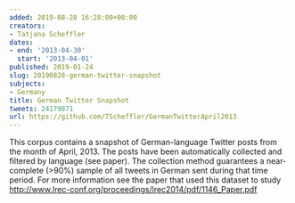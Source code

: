 ```yaml
---
added: 2019-08-28 16:28:00+00:00
creators:
- Tatjana Scheffler
dates:
- end: '2013-04-30'
  start: '2013-04-01'
published: 2019-01-24
slug: 20190828-german-twitter-snapshot
subjects:
- Germany
title: German Twitter Snapshot
tweets: 24179871
url: https://github.com/TScheffler/GermanTwitterApril2013
---
```


This corpus contains a snapshot of German-language Twitter posts from the month of April, 2013. The posts have been automatically collected and filtered by language (see paper). The collection method guarantees a near-complete (>90%) sample of all tweets in German sent during that time period. For more information see the paper that used this dataset to study http://www.lrec-conf.org/proceedings/lrec2014/pdf/1146_Paper.pdf
